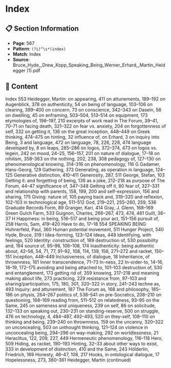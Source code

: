 # Index

## 📋 Section Information

- **Page**: 567
- **Pattern**: `(?i)^\s*(index)`
- **Match**: Index
- **Source**: Bruce_Hyde,_Drew_Kopp_Speaking_Being_Werner_Erhard,_Martin_Heidegger (1).pdf

## 📄 Content

Index
553
Heidegger, Martin:
on appearing, 411
on attunements, 189–192
on Augenblick, 378
on authenticity, 54
on being of language, 103–106
on clearing, 399–400
on concern, 73
on conscience, 342–343
on Dasein, 58
on dwelling, 45
on enframing, 503–504, 513–514
on equipment, 173
etymologies of, 196–197, 210
excerpts of work read in The Forum, 39–41, 70–71
on facing death, 321–322
on fear vs. anxiety, 204
on forgottenness of self, 332
on getting it, 136
on the great inception, 448–449
on Greek thinking, 474–475
on hinting, 32
influence of, on Erhard, 3
on inquiry into Being, 3
and language, 472
on language, 78, 226, 228, 474
language developed by, 8
on leaps, 285–286
on logos, 372–374, 473
on logos vs. legein, 242
on mood, 24–25, 156–157, 201
on nature of dialogue, 17–18
on nihilism, 358–363
on the nothing, 202, 238, 308
pedagogy of, 127–130
on phenomenological knowing, 314–316
on phenomenology, 116
G
Gadamer, Hans-Georg, 129
Gathering, 373
Generating, as operation in language, 124–125
Generative distinction, 410–411
Generosity, 287, 511
George, Stefan, 103
Getting it:
and forgetting of being, 136
as a joke, 212–218
as purpose of The Forum, 44–47
significance of, 347–348
Getting off  it, 80
fear of, 327–331
and relationship with parents, 158, 199, 200
and self-expression, 156
and sharing, 175
Giving:
nature of, 105
paying back and, 319–320
and reflexion, 102–103
in technological age, 511–512
God, 219–221, 255–260, 259, 536
Graduate Records Form, 89
Granger, Kari, 414
Gray, J. Glenn, 168–169
Green Gulch Farm, 533
Guignon, Charles, 266–267, 473, 474, 481
Guilt, 36–37
H
Happiness:
in being, 516–517
and being your act, 151–156
pursuit of, 258
Harris, Sam, 419–420
Have to do, 17–18
554
SPEAKING BEING
Huhnerfeld, Paul, 360
Human potential movement, 511
Hunger Project, 540
Hyde, Bruce, 319
I
Idea-forming, 123–124
Ideas, 448
Identifying, with feelings, 520
Identity:
construction of, 189
destruction of, 530
possibility and, 194
source of, 95–96, 106–108, 174
Inauthenticity:
being authentic about, 42–56, 54, 71, 77, 91–92, 108, 114, 139, 156, 271–272
and racket, 150–151
Inception, 448–449
Inclusiveness, of dialogue, 18
Inheritance, of thrownness, 161
Inner transcendence, 71–73
In-ness, 22
In-order-to, 14–16, 18–19, 172–175
avoiding and being attached to, 101–103
destruction of, 530
and entanglement, 173
getting rid of, 359
knowing, 217–218
and meaning making about life, 273
practicing, 229
resistance from, 97–103
and sharing/participation, 175, 180, 301, 320–322
in story, 241–243
techne as, 493
Inquiry:
and attunement, 187
The Forum as, 168
and philosophy, 185–186
on physis, 264–267
politics of, 538–541
on pre-Socratics, 208–210
on questioning, 168–169
reading from, 511–512
on relatedness, 93–95
on the Same, 245
on sameness and uniqueness, 239
on self, 86
on solicitude, 132–133
on speaking out, 230–231
on standing-reserve, 500
on struggle, 476
on technology, 4, 484–487, 492–493, 520
on they-self, 108–110
on thinking and being, 239–240
on thrownness, 159
on the uncanny, 320–322
on unconcealing, 503
on unthought thinking, 121–124
on violence in unconcealing being, 294–296
on way-making, 292
on worldlessness, 21
Heraclitus, 122, 209, 227, 449
Hermeneutic phenomenology, 116–118
Hero, 509
Hiding, as racket, 190–193
Hinting, 32–33
about other ways to exist, 333
in development of distinction, 410
and the Same, 243
Hölderlin, Friedrich, 169
Honesty, 46–47, 108, 217
Hooks, in ontological dialogue, 17
Hopelessness, 273, 360–361
Heidegger, Martin (continued)